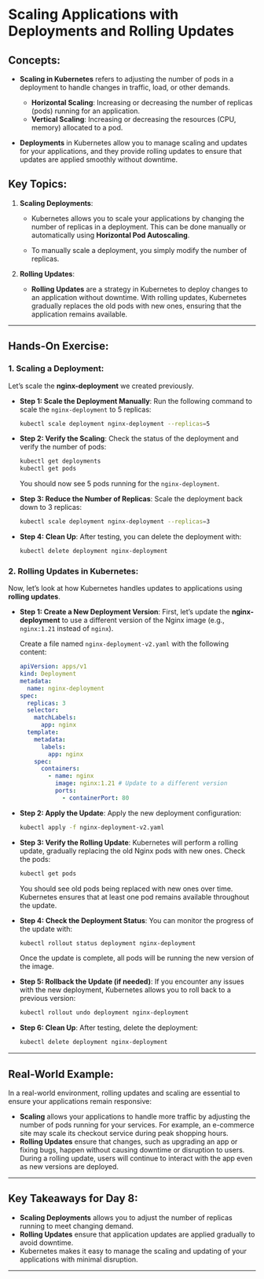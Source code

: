 # **Scaling Applications with Deployments and Rolling Updates**

## **Concepts:**

- **Scaling in Kubernetes** refers to adjusting the number of pods in a deployment to handle changes in traffic, load, or other demands.

  - **Horizontal Scaling**: Increasing or decreasing the number of replicas (pods) running for an application.
  - **Vertical Scaling**: Increasing or decreasing the resources (CPU, memory) allocated to a pod.

- **Deployments** in Kubernetes allow you to manage scaling and updates for your applications, and they provide rolling updates to ensure that updates are applied smoothly without downtime.

## **Key Topics:**

1. **Scaling Deployments**:

   - Kubernetes allows you to scale your applications by changing the number of replicas in a deployment. This can be done manually or automatically using **Horizontal Pod Autoscaling**.

   - To manually scale a deployment, you simply modify the number of replicas.

2. **Rolling Updates**:
   - **Rolling Updates** are a strategy in Kubernetes to deploy changes to an application without downtime. With rolling updates, Kubernetes gradually replaces the old pods with new ones, ensuring that the application remains available.

---

## **Hands-On Exercise:**

### 1. **Scaling a Deployment**:

Let’s scale the **nginx-deployment** we created previously.

- **Step 1: Scale the Deployment Manually**:
  Run the following command to scale the `nginx-deployment` to 5 replicas:

  ```bash
  kubectl scale deployment nginx-deployment --replicas=5
  ```

- **Step 2: Verify the Scaling**:
  Check the status of the deployment and verify the number of pods:

  ```bash
  kubectl get deployments
  kubectl get pods
  ```

  You should now see 5 pods running for the `nginx-deployment`.

- **Step 3: Reduce the Number of Replicas**:
  Scale the deployment back down to 3 replicas:

  ```bash
  kubectl scale deployment nginx-deployment --replicas=3
  ```

- **Step 4: Clean Up**:
  After testing, you can delete the deployment with:
  ```bash
  kubectl delete deployment nginx-deployment
  ```

### 2. **Rolling Updates in Kubernetes**:

Now, let’s look at how Kubernetes handles updates to applications using **rolling updates**.

- **Step 1: Create a New Deployment Version**:
  First, let’s update the **nginx-deployment** to use a different version of the Nginx image (e.g., `nginx:1.21` instead of `nginx`).

  Create a file named `nginx-deployment-v2.yaml` with the following content:

  ```yaml
  apiVersion: apps/v1
  kind: Deployment
  metadata:
    name: nginx-deployment
  spec:
    replicas: 3
    selector:
      matchLabels:
        app: nginx
    template:
      metadata:
        labels:
          app: nginx
      spec:
        containers:
          - name: nginx
            image: nginx:1.21 # Update to a different version
            ports:
              - containerPort: 80
  ```

- **Step 2: Apply the Update**:
  Apply the new deployment configuration:

  ```bash
  kubectl apply -f nginx-deployment-v2.yaml
  ```

- **Step 3: Verify the Rolling Update**:
  Kubernetes will perform a rolling update, gradually replacing the old Nginx pods with new ones. Check the pods:

  ```bash
  kubectl get pods
  ```

  You should see old pods being replaced with new ones over time. Kubernetes ensures that at least one pod remains available throughout the update.

- **Step 4: Check the Deployment Status**:
  You can monitor the progress of the update with:

  ```bash
  kubectl rollout status deployment nginx-deployment
  ```

  Once the update is complete, all pods will be running the new version of the image.

- **Step 5: Rollback the Update (if needed)**:
  If you encounter any issues with the new deployment, Kubernetes allows you to roll back to a previous version:

  ```bash
  kubectl rollout undo deployment nginx-deployment
  ```

- **Step 6: Clean Up**:
  After testing, delete the deployment:
  ```bash
  kubectl delete deployment nginx-deployment
  ```

---

## **Real-World Example:**

In a real-world environment, rolling updates and scaling are essential to ensure your applications remain responsive:

- **Scaling** allows your applications to handle more traffic by adjusting the number of pods running for your services. For example, an e-commerce site may scale its checkout service during peak shopping hours.
- **Rolling Updates** ensure that changes, such as upgrading an app or fixing bugs, happen without causing downtime or disruption to users. During a rolling update, users will continue to interact with the app even as new versions are deployed.

---

## **Key Takeaways for Day 8:**

- **Scaling Deployments** allows you to adjust the number of replicas running to meet changing demand.
- **Rolling Updates** ensure that application updates are applied gradually to avoid downtime.
- Kubernetes makes it easy to manage the scaling and updating of your applications with minimal disruption.

---
